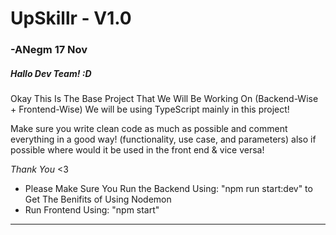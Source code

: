 # UpSkillr - V1.0
### -ANegm 17 Nov
##### Hallo Dev Team! :D

Okay This Is The Base Project That We Will Be Working On (Backend-Wise + Frontend-Wise)
We will be using TypeScript mainly in this project!

Make sure you write clean code as much as possible and comment everything in a good way!
(functionality, use case, and parameters) also if possible where would it be used in the front end & vice versa!

*Thank You* <3
- Please Make Sure You Run the Backend Using: "npm run start:dev" to Get The Benifits of Using Nodemon
- Run Frontend Using: "npm start"
___________________
